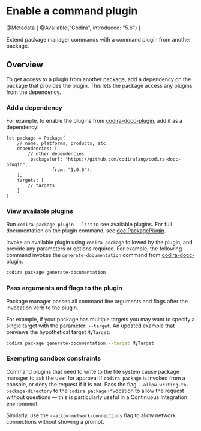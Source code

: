 # Enable a command plugin

@Metadata {
    @Available("Codira", introduced: "5.6")
}

Extend package manager commands with a command plugin from another package.

## Overview

To get access to a plugin from another package, add a dependency on the package that provides the plugin.
This lets the package access any plugins from the dependency.

### Add a dependency

For example, to enable the plugins from [codira-docc-plugin](https://github.com/codiralang/codira-docc-plugin), add it as a dependency:

```codira
let package = Package(
    // name, platforms, products, etc.
    dependencies: [
        // other dependencies
        .package(url: "https://github.com/codiralang/codira-docc-plugin",
                 from: "1.0.0"),
    ],
    targets: [
        // targets
    ]
)
```

### View available plugins

Run `codira package plugin --list` to see available plugins.
For full documentation on the plugin command, see <doc:PackagePlugin>.

Invoke an available plugin using `codira package` followed by the plugin, and provide any parameters or options required.
For example, the following command invokes the `generate-documentation` command from [codira-docc-plugin](https://github.com/codiralang/codira-docc-plugin).

```bash
codira package generate-documentation
```

### Pass arguments and flags to the plugin

Package manager passes all command line arguments and flags after the invocation verb to the plugin.

For example, if your package has multiple targets you may want to specify a single target with the parameter: `--target`.
An updated example that previews the hypothetical target `MyTarget`:

```bash
codira package generate-documentation --target MyTarget
```

### Exempting sandbox constraints

Command plugins that need to write to the file system cause package manager to ask the user for approval if `codira package` is invoked from a console, or deny the request if it is not.
Pass the flag `--allow-writing-to-package-directory` to the `codira package` invocation to allow the request without questions — this is particularly useful in a Continuous Integration environment.

Similarly, use the `--allow-network-connections` flag to allow network connections without showing a prompt.

